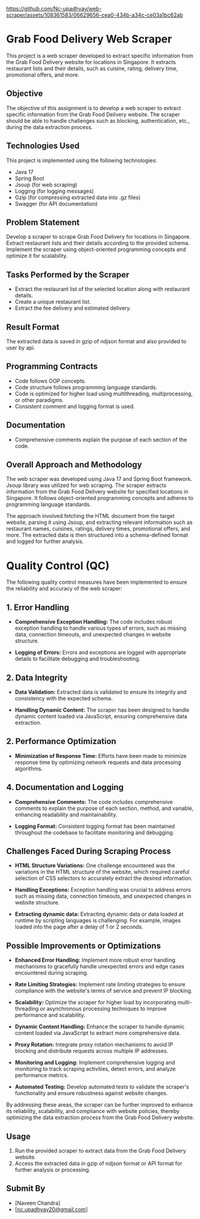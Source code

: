 


https://github.com/Nc-upadhyay/web-scraper/assets/108361583/06629656-cea0-434b-a34c-ce03a1bc62ab



# Grab Food Delivery Web Scraper

This project is a web scraper developed to extract specific information from the Grab Food Delivery website for
locations in Singapore. It extracts restaurant lists and their details, such as cuisine, rating, delivery time,
promotional offers, and more.

## Objective

The objective of this assignment is to develop a web scraper to extract specific information from the Grab Food Delivery
website. The scraper should be able to handle challenges such as blocking, authentication, etc., during the data
extraction process.

## Technologies Used

This project is implemented using the following technologies:

- Java 17
- Spring Boot
- Jsoup (for web scraping)
- Logging (for logging messages)
- Gzip (for compressing extracted data into .gz files)
- Swagger (for API documentation)

## Problem Statement

Develop a scraper to scrape Grab Food Delivery for locations in Singapore. Extract restaurant lists and their details
according to the provided schema. Implement the scraper using object-oriented programming concepts and optimize it for
scalability.

## Tasks Performed by the Scraper

- Extract the restaurant list of the selected location along with restaurant details.
- Create a unique restaurant list.
- Extract the fee delivery and estimated delivery.

## Result Format

The extracted data is saved in gzip of ndjson format and also provided to user by api.

## Programming Contracts

- Code follows OOP concepts.
- Code structure follows programming language standards.
- Code is optimized for higher load using multithreading, multiprocessing, or other paradigms.
- Consistent comment and logging format is used.

## Documentation

- Comprehensive comments explain the purpose of each section of the code.

## Overall Approach and Methodology

The web scraper was developed using Java 17 and Spring Boot framework. Jsoup library was utilized for web scraping. The
scraper extracts information from the Grab Food Delivery website for specified locations in Singapore. It follows
object-oriented programming concepts and adheres to programming language standards.

The approach involved fetching the HTML document from the target website, parsing it using Jsoup, and extracting
relevant information such as restaurant names, cuisines, ratings, delivery times, promotional offers, and more. The
extracted data is then structured into a schema-defined format and logged for further analysis.

# Quality Control (QC)

The following quality control measures have been implemented to ensure the reliability and accuracy of the web scraper:

## 1. Error Handling

- **Comprehensive Exception Handling:** The code includes robust exception handling to handle various types of errors,
  such as missing data, connection timeouts, and unexpected changes in website structure.

- **Logging of Errors:** Errors and exceptions are logged with appropriate details to facilitate debugging and
  troubleshooting.

## 2. Data Integrity

- **Data Validation:** Extracted data is validated to ensure its integrity and consistency with the expected schema.

- **Handling Dynamic Content:** The scraper has been designed to handle dynamic content loaded via JavaScript, ensuring
  comprehensive data extraction.

## 2. Performance Optimization

- **Minimization of Response Time:** Efforts have been made to minimize response time by optimizing network requests and
  data processing algorithms.

## 4. Documentation and Logging

- **Comprehensive Comments:** The code includes comprehensive comments to explain the purpose of each section, method,
  and variable, enhancing readability and maintainability.

- **Logging Format:** Consistent logging format has been maintained throughout the codebase to facilitate monitoring and
  debugging.

## Challenges Faced During Scraping Process

- **HTML Structure Variations:** One challenge encountered was the variations in the HTML structure of the website,
  which required careful selection of CSS selectors to accurately extract the desired information.

- **Handling Exceptions:** Exception handling was crucial to address errors such as missing data, connection timeouts,
  and unexpected changes in website structure.

- **Extracting dynamic data:** Extracting dynamic data or data loaded at runtime by scripting languages is challenging.
  For example, images loaded into the page after a delay of 1 or 2 seconds.

## Possible Improvements or Optimizations

- **Enhanced Error Handling:** Implement more robust error handling mechanisms to gracefully handle unexpected errors
  and edge cases encountered during scraping.

- **Rate Limiting Strategies:** Implement rate limiting strategies to ensure compliance with the website's terms of
  service and prevent IP blocking.

- **Scalability:** Optimize the scraper for higher load by incorporating multi-threading or asynchronous processing
  techniques to improve performance and scalability.

- **Dynamic Content Handling:** Enhance the scraper to handle dynamic content loaded via JavaScript to extract more
  comprehensive data.

- **Proxy Rotation:** Integrate proxy rotation mechanisms to avoid IP blocking and distribute requests across multiple
  IP addresses.

- **Monitoring and Logging:** Implement comprehensive logging and monitoring to track scraping activities, detect
  errors, and analyze performance metrics.

- **Automated Testing:** Develop automated tests to validate the scraper's functionality and ensure robustness against
  website changes.

By addressing these areas, the scraper can be further improved to enhance its reliability, scalability, and compliance
with website policies, thereby optimizing the data extraction process from the Grab Food Delivery website.

## Usage

1. Run the provided scraper to extract data from the Grab Food Delivery website.
2. Access the extracted data in gzip of ndjson format or API format for further analysis or processing.

## Submit By

- [Naveen Chandra]
- [nc.upadhyay20@gmail.com]

